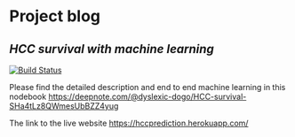 # Project blog
## _HCC survival with machine learning_

[![Build Status](https://travis-ci.org/joemccann/dillinger.svg?branch=master)](https://travis-ci.org/joemccann/dillinger)


Please find the detailed description and end to end machine learning in this nodebook
https://deepnote.com/@dyslexic-dogo/HCC-survival-SHa4tLz8QWmesUbBZZ4yug

The link to the live website 
https://hccprediction.herokuapp.com/
